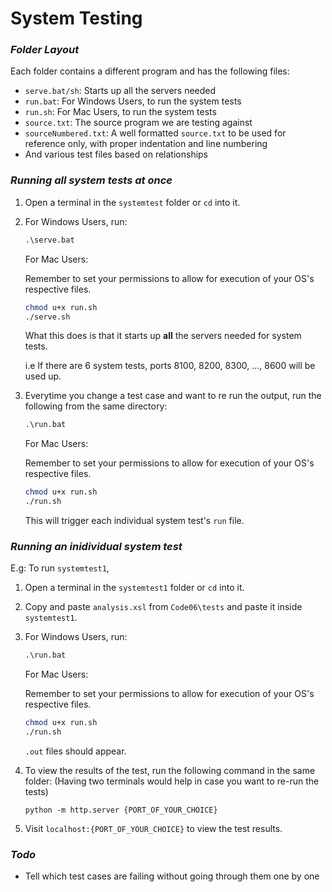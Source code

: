 # System Testing

### _Folder Layout_

Each folder contains a different program and has the following files:

- `serve.bat/sh`: Starts up all the servers needed
- `run.bat`: For Windows Users, to run the system tests
- `run.sh`: For Mac Users, to run the system tests
- `source.txt`: The source program we are testing against
- `sourceNumbered.txt`: A well formatted `source.txt` to be used for reference only,
  with proper indentation and line numbering
- And various test files based on relationships

### _Running all system tests at once_

1. Open a terminal in the `systemtest` folder or `cd` into it.
2. For Windows Users, run:

   ```bat
   .\serve.bat
   ```

   For Mac Users:

   Remember to set your permissions to allow for execution of your OS's respective files.

   ```bash
   chmod u+x run.sh
   ./serve.sh
   ```

   What this does is that it starts up **all** the servers needed for system tests.

   i.e If there are 6 system tests, ports 8100, 8200, 8300, ..., 8600 will be used up.

3. Everytime you change a test case and want to re run the output, run the following from the same directory:

   ```bat
   .\run.bat
   ```

   For Mac Users:

   Remember to set your permissions to allow for execution of your OS's respective files.

   ```bash
   chmod u+x run.sh
   ./run.sh
   ```

   This will trigger each individual system test's `run` file.

### _Running an inidividual system test_

E.g: To run `systemtest1`,

1.  Open a terminal in the `systemtest1` folder or `cd` into it.
2.  Copy and paste `analysis.xsl` from `Code06\tests` and paste it inside `systemtest1`.
3.  For Windows Users, run:

    ```bat
    .\run.bat
    ```

    For Mac Users:

    Remember to set your permissions to allow for execution of your OS's respective files.

    ```bash
    chmod u+x run.sh
    ./run.sh
    ```

    `.out` files should appear.

4.  To view the results of the test, run the following command in the same folder:
    (Having two terminals would help in case you want to re-run the tests)

    `python -m http.server {PORT_OF_YOUR_CHOICE}`

5.  Visit `localhost:{PORT_OF_YOUR_CHOICE}` to view the test results.

### _Todo_

- Tell which test cases are failing without going through them one by one
